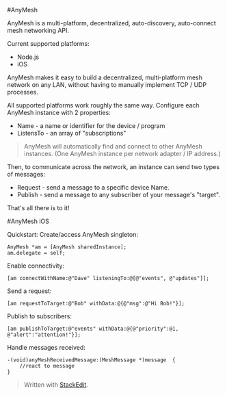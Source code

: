 #AnyMesh

AnyMesh is a multi-platform, decentralized, auto-discovery, auto-connect mesh networking API.  

Current supported platforms:

* Node.js
* iOS

AnyMesh makes it easy to build a decentralized, multi-platform mesh network on any LAN, without having to manually implement TCP / UDP processes.

All supported platforms work roughly the same way.  Configure each AnyMesh instance with 2 properties:

* Name - a name or identifier for the device / program
* ListensTo - an array of "subscriptions"

> AnyMesh will automatically find and connect to other AnyMesh
> instances.  (One AnyMesh instance per network adapter / IP address.)

Then, to communicate across the network, an instance can send two types of messages:

* Request - send a message to a specific device Name.
* Publish - send a message to any subscriber of your message's "target".

That's all there is to it!

#AnyMesh iOS

Quickstart:
Create/access AnyMesh singleton:

    AnyMesh *am = [AnyMesh sharedInstance];
    am.delegate = self;
    
Enable connectivity:
    
    [am connectWithName:@"Dave" listeningTo:@[@"events", @"updates"]];
    
Send a request:

    [am requestToTarget:@"Bob" withData:@{@"msg":@"Hi Bob!"}];

Publish to subscribers:

    [am publishToTarget:@"events" withData:@{@"priority":@1, @"alert":"attention!"}];
    
Handle messages received:

    -(void)anyMeshReceivedMessage:(MeshMessage *)message  {
        //react to message
    }








> Written with [StackEdit](https://stackedit.io/).